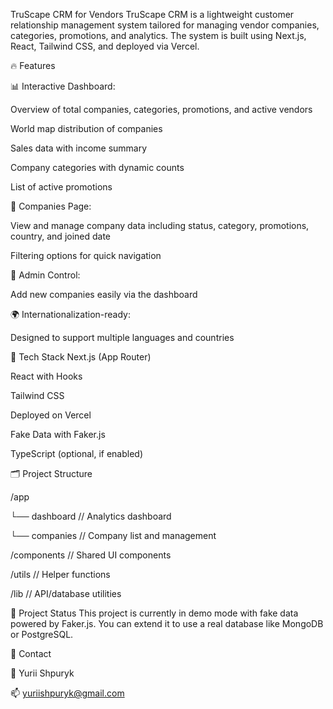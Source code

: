TruScape CRM for Vendors
TruScape CRM is a lightweight customer relationship management system tailored for managing vendor companies,
categories, promotions, and analytics. The system is built using Next.js, React, Tailwind CSS, and deployed via Vercel.

🔥 Features

📊 Interactive Dashboard:

Overview of total companies, categories, promotions, and active vendors

World map distribution of companies

Sales data with income summary

Company categories with dynamic counts

List of active promotions

🏢 Companies Page:

View and manage company data including status, category, promotions, country, and joined date

Filtering options for quick navigation

🔧 Admin Control:

Add new companies easily via the dashboard

🌍 Internationalization-ready:

Designed to support multiple languages and countries

🚀 Tech Stack
Next.js (App Router)

React with Hooks

Tailwind CSS

Deployed on Vercel

Fake Data with Faker.js

TypeScript (optional, if enabled)

🗂 Project Structure

/app

└── dashboard // Analytics dashboard

└── companies // Company list and management

/components // Shared UI components

/utils // Helper functions

/lib // API/database utilities

🔐 Project Status
This project is currently in demo mode with fake data powered by Faker.js. You can extend it to use a real database like
MongoDB or PostgreSQL.

📧 Contact

👤 Yurii Shpuryk

📫 yuriishpuryk@gmail.com